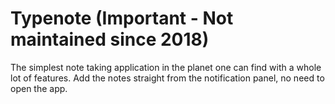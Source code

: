 # Typenote (Important - Not maintained since 2018)
The simplest note taking application in the planet one can find with a whole lot of features. Add the notes straight from the notification panel, no need to open the app.
